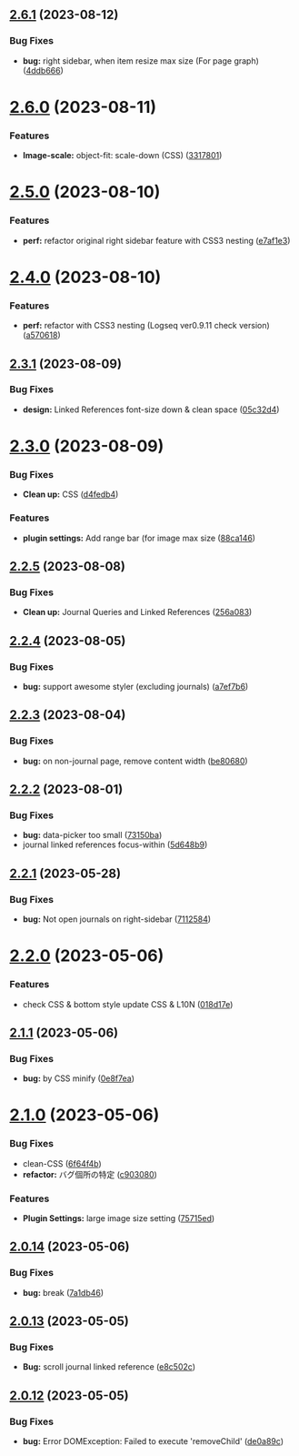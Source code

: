 ## [2.6.1](https://github.com/YU000jp/Logseq-column-Layout/compare/v2.6.0...v2.6.1) (2023-08-12)


### Bug Fixes

* **bug:** right sidebar, when item resize max size (For page graph) ([4ddb666](https://github.com/YU000jp/Logseq-column-Layout/commit/4ddb66605ea3c12d09aeed4d3c5f59439016e931))

# [2.6.0](https://github.com/YU000jp/Logseq-column-Layout/compare/v2.5.0...v2.6.0) (2023-08-11)


### Features

* **Image-scale:** object-fit: scale-down (CSS) ([3317801](https://github.com/YU000jp/Logseq-column-Layout/commit/3317801201102ba143bff2d97b35d1f663429ea4))

# [2.5.0](https://github.com/YU000jp/Logseq-column-Layout/compare/v2.4.0...v2.5.0) (2023-08-10)


### Features

* **perf:** refactor original right sidebar feature with CSS3 nesting ([e7af1e3](https://github.com/YU000jp/Logseq-column-Layout/commit/e7af1e354820e816e173c08a5ddb4803d3aaec00))

# [2.4.0](https://github.com/YU000jp/Logseq-column-Layout/compare/v2.3.1...v2.4.0) (2023-08-10)


### Features

* **perf:** refactor with CSS3 nesting (Logseq ver0.9.11 check version) ([a570618](https://github.com/YU000jp/Logseq-column-Layout/commit/a570618075dd705270a5bdd54140d4c542ba2f2e))

## [2.3.1](https://github.com/YU000jp/Logseq-column-Layout/compare/v2.3.0...v2.3.1) (2023-08-09)


### Bug Fixes

* **design:** Linked References font-size down & clean space ([05c32d4](https://github.com/YU000jp/Logseq-column-Layout/commit/05c32d4d1266c9be0987d2f6ed4a5f427cd5a863))

# [2.3.0](https://github.com/YU000jp/Logseq-column-Layout/compare/v2.2.5...v2.3.0) (2023-08-09)


### Bug Fixes

* **Clean up:** CSS ([d4fedb4](https://github.com/YU000jp/Logseq-column-Layout/commit/d4fedb452172a0815bf7deb6f86adc2807a5fc1b))


### Features

* **plugin settings:** Add range bar (for image max size ([88ca146](https://github.com/YU000jp/Logseq-column-Layout/commit/88ca1468472ad2d58f3f5af1f34a9ffece76f2eb))

## [2.2.5](https://github.com/YU000jp/Logseq-column-Layout/compare/v2.2.4...v2.2.5) (2023-08-08)


### Bug Fixes

* **Clean up:** Journal Queries and Linked References ([256a083](https://github.com/YU000jp/Logseq-column-Layout/commit/256a08310ea798143a1efb7e13a890677e285d32))

## [2.2.4](https://github.com/YU000jp/Logseq-column-Layout/compare/v2.2.3...v2.2.4) (2023-08-05)


### Bug Fixes

* **bug:** support awesome styler (excluding journals) ([a7ef7b6](https://github.com/YU000jp/Logseq-column-Layout/commit/a7ef7b619c4af72ce6f18df9640f524a5115b50d))

## [2.2.3](https://github.com/YU000jp/Logseq-column-Layout/compare/v2.2.2...v2.2.3) (2023-08-04)


### Bug Fixes

* **bug:** on non-journal page, remove content width ([be80680](https://github.com/YU000jp/Logseq-column-Layout/commit/be80680b20dc3aa4209ff095472752822e12f592))

## [2.2.2](https://github.com/YU000jp/Logseq-column-Layout/compare/v2.2.1...v2.2.2) (2023-08-01)


### Bug Fixes

* **bug:** data-picker too small ([73150ba](https://github.com/YU000jp/Logseq-column-Layout/commit/73150ba48eb1d62d34b6588fda62bbae9c5cf763))
* journal linked references focus-within ([5d648b9](https://github.com/YU000jp/Logseq-column-Layout/commit/5d648b9e4535ff1b8f243ecfec2cddc4300680c4))

## [2.2.1](https://github.com/YU000jp/Logseq-column-Layout/compare/v2.2.0...v2.2.1) (2023-05-28)


### Bug Fixes

* **bug:** Not open journals on right-sidebar ([7112584](https://github.com/YU000jp/Logseq-column-Layout/commit/71125849f9d939c1a036b6d06658597263940cf0))

# [2.2.0](https://github.com/YU000jp/Logseq-column-Layout/compare/v2.1.1...v2.2.0) (2023-05-06)


### Features

* check CSS & bottom style update CSS & L10N ([018d17e](https://github.com/YU000jp/Logseq-column-Layout/commit/018d17e40d4d648fe761cbab70e15d0be4e99be2))

## [2.1.1](https://github.com/YU000jp/Logseq-column-Layout/compare/v2.1.0...v2.1.1) (2023-05-06)


### Bug Fixes

* **bug:** by CSS minify ([0e8f7ea](https://github.com/YU000jp/Logseq-column-Layout/commit/0e8f7eab7ebfa03fa46c8e968c0631c95a39e312))

# [2.1.0](https://github.com/YU000jp/Logseq-column-Layout/compare/v2.0.14...v2.1.0) (2023-05-06)


### Bug Fixes

* clean-CSS ([6f64f4b](https://github.com/YU000jp/Logseq-column-Layout/commit/6f64f4b76038e0599fd311d83a57d980a514c192))
* **refactor:** バグ個所の特定 ([c903080](https://github.com/YU000jp/Logseq-column-Layout/commit/c903080e53a1a95bc4cb59bd735f130762998d65))


### Features

* **Plugin Settings:** large image size setting ([75715ed](https://github.com/YU000jp/Logseq-column-Layout/commit/75715ed2e348a8661dedb002b8d82a1657838146))

## [2.0.14](https://github.com/YU000jp/Logseq-column-Layout/compare/v2.0.13...v2.0.14) (2023-05-06)


### Bug Fixes

* **bug:** break ([7a1db46](https://github.com/YU000jp/Logseq-column-Layout/commit/7a1db46d5450571d63ec5cdab76e2304370deeca))

## [2.0.13](https://github.com/YU000jp/Logseq-column-Layout/compare/v2.0.12...v2.0.13) (2023-05-05)


### Bug Fixes

* **Bug:** scroll journal linked reference ([e8c502c](https://github.com/YU000jp/Logseq-column-Layout/commit/e8c502c8c5e598a9efc2559592bd63e89a8e624f))

## [2.0.12](https://github.com/YU000jp/Logseq-column-Layout/compare/v2.0.11...v2.0.12) (2023-05-05)


### Bug Fixes

* **bug:** Error DOMException: Failed to execute 'removeChild' ([de0a89c](https://github.com/YU000jp/Logseq-column-Layout/commit/de0a89cf63ef39b11dc272e07fcbab78fba07bf1))
